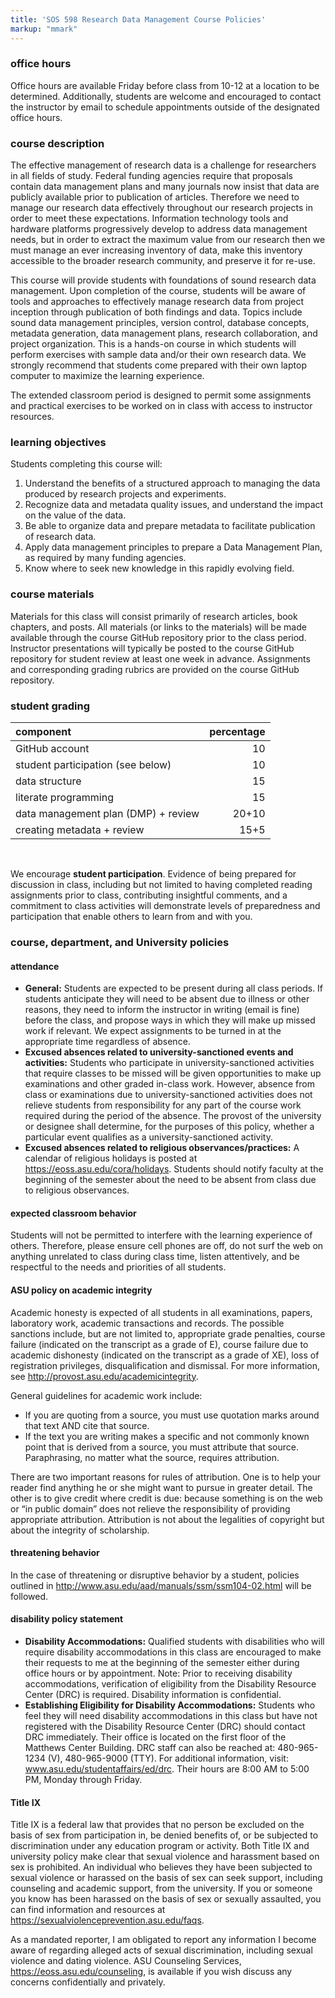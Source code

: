 ```yaml
---
title: 'SOS 598 Research Data Management Course Policies'
markup: "mmark"
---
```


### office hours

Office hours are available Friday before class from 10-12 at a location to be
determined.  Additionally, students are welcome and encouraged to contact the
instructor by email to schedule appointments outside of the designated office
hours.

### course description

The effective management of research data is a challenge for researchers in all
fields of study. Federal funding agencies require that proposals contain data
management plans and many journals now insist that data are publicly available
prior to publication of articles. Therefore we need to manage our research data
effectively throughout our research projects in order to meet these
expectations. Information technology tools and hardware platforms progressively
develop to address data management needs, but in order to extract the maximum
value from our research then we must manage an ever increasing inventory of
data, make this inventory accessible to the broader research community, and
preserve it for re-use.

This course will provide students with foundations of sound research data
management. Upon completion of the course, students will be aware of tools and
approaches to effectively manage research data from project inception through
publication of both findings and data. Topics include sound data management
principles, version control, database concepts, metadata generation, data
management plans, research collaboration, and project organization. This is a
hands-on course in which students will perform exercises with sample data
and/or their own research data. We strongly recommend that students come
prepared with their own laptop computer to maximize the learning experience.

The extended classroom period is designed to permit some assignments and
practical exercises to be worked on in class with access to instructor
resources.

### learning objectives

Students completing this course will:

1.  Understand the benefits of a structured approach to managing the data
    produced by research projects and experiments.
2.  Recognize data and metadata quality issues, and understand the impact on
    the value of the data.
3.  Be able to organize data and prepare metadata to facilitate publication of
    research data.
4.  Apply data management principles to prepare a Data Management Plan, as
    required by many funding agencies.
5.  Know where to seek new knowledge in this rapidly evolving field.

### course materials

Materials for this class will consist primarily of research articles, book
chapters, and posts. All materials (or links to the materials) will be made
available through the course GitHub repository prior to the class period.
Instructor presentations will typically be posted to the course GitHub
repository for student review at least one week in advance. Assignments and
corresponding grading rubrics are provided on the course GitHub repository.

### student grading

| component                                | percentage |
| :--------------------------------------- | ---------: |
| GitHub account                           |         10 |
| student participation (see below)        |         10 |
| data structure                           |         15 |
| literate programming                     |         15 |
| data management plan (DMP) + review      |      20+10 |
| creating metadata + review               |       15+5 |

<br>

We encourage **student participation**. Evidence of being prepared for
discussion in class, including but not limited to having completed reading
assignments prior to class, contributing insightful comments, and a commitment
to class activities will demonstrate levels of preparedness and participation
that enable others to learn from and with you.

### course, department, and University policies

#### attendance

  - **General:** Students are expected to be present during all class
    periods. If students anticipate they will need to be absent due to
    illness or other reasons, they need to inform the instructor in
    writing (email is fine) before the class, and propose ways in which
    they will make up missed work if relevant. We expect assignments to
    be turned in at the appropriate time regardless of absence.
  - **Excused absences related to university-sanctioned events and
    activities:** Students who participate in university-sanctioned
    activities that require classes to be missed will be given
    opportunities to make up examinations and other graded in-class
    work. However, absence from class or examinations due to
    university-sanctioned activities does not relieve students from
    responsibility for any part of the course work required during the
    period of the absence. The provost of the university or designee
    shall determine, for the purposes of this policy, whether a
    particular event qualifies as a university-sanctioned activity.
  - **Excused absences related to religious observances/practices:** A
    calendar of religious holidays is posted at
    <https://eoss.asu.edu/cora/holidays>. Students should notify faculty
    at the beginning of the semester about the need to be absent from
    class due to religious observances.

#### expected classroom behavior

Students will not be permitted to interfere with the learning experience
of others. Therefore, please ensure cell phones are off, do not surf the
web on anything unrelated to class during class time, listen
attentively, and be respectful to the needs and priorities of all
students.

#### ASU policy on academic integrity

Academic honesty is expected of all students in all examinations,
papers, laboratory work, academic transactions and records. The possible
sanctions include, but are not limited to, appropriate grade penalties,
course failure (indicated on the transcript as a grade of E), course
failure due to academic dishonesty (indicated on the transcript as a
grade of XE), loss of registration privileges, disqualification and
dismissal. For more information, see
<http://provost.asu.edu/academicintegrity>.

General guidelines for academic work include:

  - If you are quoting from a source, you must use quotation marks
    around that text AND cite that source.
  - If the text you are writing makes a specific and not commonly known
    point that is derived from a source, you must attribute that source.
    Paraphrasing, no matter what the source, requires attribution.

There are two important reasons for rules of attribution. One is to help
your reader find anything he or she might want to pursue in greater
detail. The other is to give credit where credit is due: because
something is on the web or “in public domain” does not relieve the
responsibility of providing appropriate attribution. Attribution is not
about the legalities of copyright but about the integrity of
scholarship.

#### threatening behavior

In the case of threatening or disruptive behavior by a student, policies
outlined in <http://www.asu.edu/aad/manuals/ssm/ssm104-02.html> will be
followed.

#### disability policy statement

  - **Disability Accommodations:** Qualified students with disabilities
    who will require disability accommodations in this class are
    encouraged to make their requests to me at the beginning of the
    semester either during office hours or by appointment. Note: Prior
    to receiving disability accommodations, verification of eligibility
    from the Disability Resource Center (DRC) is required. Disability
    information is confidential.
  - **Establishing Eligibility for Disability Accommodations:** Students
    who feel they will need disability accommodations in this class but
    have not registered with the Disability Resource Center (DRC) should
    contact DRC immediately. Their office is located on the first floor
    of the Matthews Center Building. DRC staff can also be reached at:
    480-965-1234 (V), 480-965-9000 (TTY). For additional information,
    visit: www.asu.edu/studentaffairs/ed/drc. Their hours are 8:00 AM to
    5:00 PM, Monday through Friday.

#### Title IX

Title IX is a federal law that provides that no person be excluded on the basis
of sex from participation in, be denied benefits of, or be subjected to
discrimination under any education program or activity. Both Title IX and
university policy make clear that sexual violence and harassment based on sex
is prohibited. An individual who believes they have been subjected to sexual
violence or harassed on the basis of sex can seek support, including counseling
and academic support, from the university. If you or someone you know has been
harassed on the basis of sex or sexually assaulted, you can find information
and resources at <https://sexualviolenceprevention.asu.edu/faqs>. 

As a mandated reporter, I am obligated to report any information I become aware
of regarding alleged acts of sexual discrimination, including sexual violence
and dating violence. ASU Counseling Services,
<https://eoss.asu.edu/counseling>, is available if you wish discuss any
concerns confidentially and privately.
